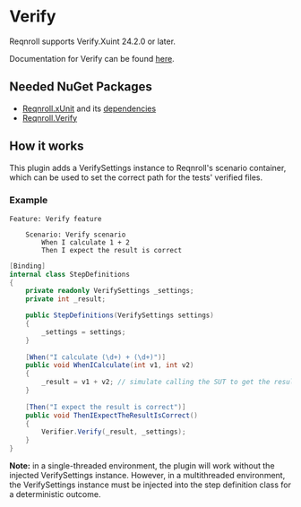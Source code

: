 # Verify

Reqnroll supports Verify.Xuint 24.2.0 or later.  

Documentation for Verify can be found [here](https://github.com/VerifyTests/Verify).

## Needed NuGet Packages

* [Reqnroll.xUnit](https://www.nuget.org/packages/Reqnroll.xUnit/) and its [dependencies](xunit.md#needed-nuget-packages)
* [Reqnroll.Verify](https://www.nuget.org/packages/Reqnroll.Verify/)

## How it works

This plugin adds a VerifySettings instance to Reqnroll's scenario container, which can be used to set the correct path for the tests' verified files.

### Example

```Gherkin
Feature: Verify feature

    Scenario: Verify scenario
        When I calculate 1 + 2
        Then I expect the result is correct
```
```csharp
[Binding]
internal class StepDefinitions
{
    private readonly VerifySettings _settings;
    private int _result;

    public StepDefinitions(VerifySettings settings)
    {
        _settings = settings;
    }
    
    [When("I calculate (\d+) + (\d+)")]
    public void WhenICalculate(int v1, int v2)
    {
        _result = v1 + v2; // simulate calling the SUT to get the result
    }
    
    [Then("I expect the result is correct")]
    public void ThenIExpectTheResultIsCorrect()
    {
        Verifier.Verify(_result, _settings);
    }
}

```

**Note:** in a single-threaded environment, the plugin will work without the injected VerifySettings instance. However, in a multithreaded environment, the VerifySettings instance must be injected into the step definition class for a deterministic outcome.
